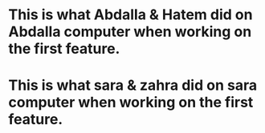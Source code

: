 #  This is what Abdalla & Hatem did on Abdalla computer when working on the first feature.

#  This is what sara & zahra did on sara computer when working on the first feature.